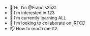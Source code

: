 - 👋 Hi, I’m @Francis2531
- 👀 I’m interested in 123
- 🌱 I’m currently learning ALL
- 💞️ I’m looking to collaborate on jRTCD
- 📫 How to reach me l12

<!---
Francis2531/Francis2531 is a ✨ special ✨ repository because its `README.md` (this file) appears on your GitHub profile.
You can click the Preview link to take a look at your changes.
--->
